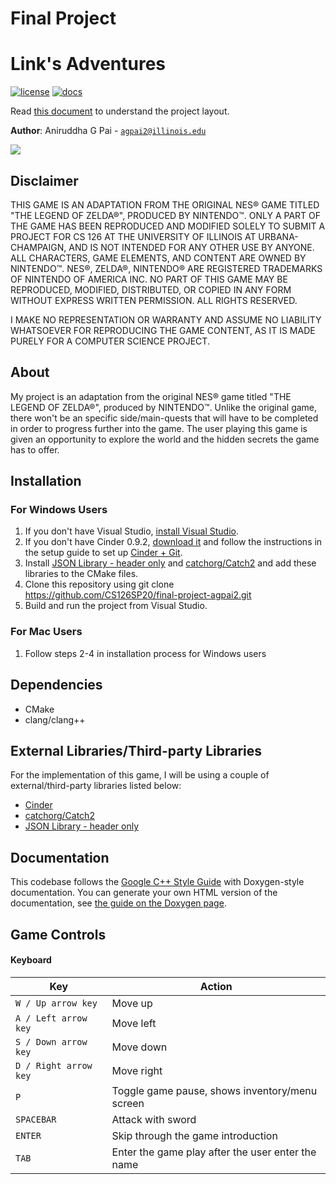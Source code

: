 # Final Project

# Link's Adventures
[![license](https://img.shields.io/badge/license-MIT-green)](LICENSE)
[![docs](https://img.shields.io/badge/docs-yes-brightgreen)](docs/README.md)

Read [this document](https://cliutils.gitlab.io/modern-cmake/chapters/basics/structure.html) to understand the project
layout.

**Author**: Aniruddha G Pai - [`agpai2@illinois.edu`](mailto:agpai2@illinois.edu)

![](https://media.giphy.com/media/cLqTwD2BmraK0QxrPI/giphy.gif)

## Disclaimer
THIS GAME IS AN ADAPTATION FROM THE ORIGINAL NES&reg; GAME TITLED "THE LEGEND OF ZELDA&reg;", PRODUCED BY NINTENDO&trade;.
ONLY A PART OF THE GAME HAS BEEN REPRODUCED AND MODIFIED SOLELY TO SUBMIT A PROJECT FOR CS 126 AT THE 
UNIVERSITY OF ILLINOIS AT URBANA-CHAMPAIGN, AND IS NOT INTENDED FOR ANY OTHER USE BY ANYONE.
ALL CHARACTERS, GAME ELEMENTS, AND CONTENT ARE OWNED BY NINTENDO&trade;. NES&reg;, ZELDA&reg;, NINTENDO&reg; ARE
REGISTERED TRADEMARKS OF NINTENDO OF AMERICA INC. NO PART OF THIS GAME MAY BE REPRODUCED, MODIFIED, DISTRIBUTED, OR
COPIED IN ANY FORM WITHOUT EXPRESS WRITTEN PERMISSION. 
ALL RIGHTS RESERVED.

I MAKE NO REPRESENTATION OR WARRANTY AND ASSUME NO LIABILITY WHATSOEVER FOR REPRODUCING THE GAME CONTENT, AS IT 
IS MADE PURELY FOR A COMPUTER SCIENCE PROJECT.

## About
My project is an adaptation from the original NES&reg; game titled "THE LEGEND OF ZELDA&reg;", produced by NINTENDO&trade;. 
Unlike the original game, there won't be an specific side/main-quests that will have to be completed in order to 
progress further into the game. The user playing this game is given an opportunity to explore the world and the hidden 
secrets the game has to offer.

## Installation

### For Windows Users
1. If you don't have Visual Studio, [install Visual Studio](https://docs.microsoft.com/en-us/visualstudio/install/install-visual-studio?view=vs-2017).
2. If you don't have Cinder 0.9.2, [download it](https://libcinder.org/download) and follow the instructions 
   in the setup guide to set up [Cinder + Git](https://libcinder.org/docs/guides/git/index.html). 
3. Install [JSON Library - header only](https://github.com/nlohmann/json/releases/download/v3.7.3/include.zip) and 
   [catchorg/Catch2](https://github.com/catchorg/Catch2.git) and add these libraries to the CMake files. 
4. Clone this repository using git clone https://github.com/CS126SP20/final-project-agpai2.git
5. Build and run the project from Visual Studio. 

### For Mac Users
1. Follow steps 2-4 in installation process for Windows users

## Dependencies
* CMake
* clang/clang++

## External Libraries/Third-party Libraries
For the implementation of this game, I will be using a couple of external/third-party libraries listed below:

* [Cinder](https://github.com/cinder/Cinder) 
* [catchorg/Catch2](https://github.com/catchorg/Catch2.git) 
* [JSON Library - header only](https://github.com/nlohmann/json/releases/download/v3.7.3/include.zip) 

## Documentation
This codebase follows the [Google C++ Style Guide](https://google.github.io/styleguide/cppguide.html) with Doxygen-style 
documentation. You can generate your own HTML version of the documentation, 
see [the guide on the Doxygen page](http://www.doxygen.nl/manual/doxygen_usage.html).

## Game Controls

#### Keyboard

| Key                    | Action                                                      |
|------------------------|-------------------------------------------------------------|
| `W / Up arrow key`     | Move up                                                     |
| `A / Left arrow key`   | Move left                                                   |
| `S / Down arrow key`   | Move down                                                   |
| `D / Right arrow key`  | Move right                                                  |
| `P`                    | Toggle game pause, shows inventory/menu screen              |
| `SPACEBAR`             | Attack with sword                                           |
| `ENTER`                | Skip through the game introduction                          |
| `TAB`                  | Enter the game play after the user enter the name           |
